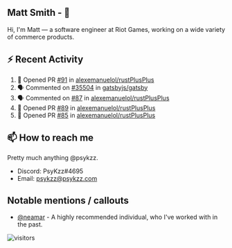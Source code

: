 <!--
[![PsyKzz's github stats](https://github-readme-stats.vercel.app/api?username=psykzz&show_icons=true)](https://github.com/anuraghazra/github-readme-stats)
-->

## Matt Smith - 👋
Hi, I'm Matt — a software engineer at Riot Games, working on a wide variety of commerce products.

## ⚡ Recent Activity

<!--START_SECTION:activity-->
1. 💪 Opened PR [#91](https://github.com/alexemanuelol/rustPlusPlus/pull/91) in [alexemanuelol/rustPlusPlus](https://github.com/alexemanuelol/rustPlusPlus)
2. 🗣 Commented on [#35504](https://github.com/gatsbyjs/gatsby/issues/35504) in [gatsbyjs/gatsby](https://github.com/gatsbyjs/gatsby)
3. 🗣 Commented on [#87](https://github.com/alexemanuelol/rustPlusPlus/issues/87) in [alexemanuelol/rustPlusPlus](https://github.com/alexemanuelol/rustPlusPlus)
4. 💪 Opened PR [#89](https://github.com/alexemanuelol/rustPlusPlus/pull/89) in [alexemanuelol/rustPlusPlus](https://github.com/alexemanuelol/rustPlusPlus)
5. 💪 Opened PR [#85](https://github.com/alexemanuelol/rustPlusPlus/pull/85) in [alexemanuelol/rustPlusPlus](https://github.com/alexemanuelol/rustPlusPlus)
<!--END_SECTION:activity-->


## 📫 How to reach me

Pretty much anything @psykzz.

- Discord: PsyKzz#4695
- Email: psykzz@psykzz.com


## Notable mentions / callouts

 - [@neamar](https://github.com/neamar) - A highly recommended individual, who I've worked with in the past.


![visitors](https://visitor-badge.glitch.me/badge?page_id=psykzz/psykzz)


